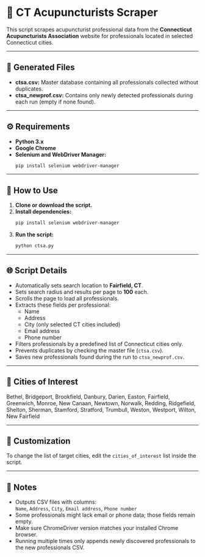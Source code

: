 # 📝 CT Acupuncturists Scraper

This script scrapes acupuncturist professional data from the **Connecticut Acupuncturists Association** website for professionals located in selected Connecticut cities.

---

## 📁 **Generated Files**  
- **ctsa.csv:** Master database containing all professionals collected without duplicates.  
- **ctsa_newprof.csv:** Contains only newly detected professionals during each run (empty if none found).  

---

## ⚙️ **Requirements**  
- **Python 3.x**  
- **Google Chrome**  
- **Selenium and WebDriver Manager:**  
    ```bash
    pip install selenium webdriver-manager
    ```  

---

## 🚀 **How to Use**  
1. **Clone or download the script.**  
2. **Install dependencies:**  
    ```bash
    pip install selenium webdriver-manager
    ```  
3. **Run the script:**  
    ```bash
    python ctsa.py
    ```  

---

## 🌐 **Script Details**  
- Automatically sets search location to **Fairfield, CT**.  
- Sets search radius and results per page to **100** each.  
- Scrolls the page to load all professionals.  
- Extracts these fields per professional:  
  - Name  
  - Address  
  - City (only selected CT cities included)  
  - Email address  
  - Phone number  
- Filters professionals by a predefined list of Connecticut cities only.  
- Prevents duplicates by checking the master file (`ctsa.csv`).  
- Saves new professionals found during the run to `ctsa_newprof.csv`.

---

## 🎯 **Cities of Interest**

Bethel, Bridgeport, Brookfield, Danbury, Darien, Easton, Fairfield, Greenwich, Monroe, New Canaan, Newtown, Norwalk, Redding, Ridgefield, Shelton, Sherman, Stamford, Stratford, Trumbull, Weston, Westport, Wilton, New Fairfield

---

## 🤖 **Customization**  
To change the list of target cities, edit the `cities_of_interest` list inside the script.

---

## 📌 **Notes**  
- Outputs CSV files with columns:  
  `Name`, `Address`, `City`, `Email address`, `Phone number`  
- Some professionals might lack email or phone data; those fields remain empty.  
- Make sure ChromeDriver version matches your installed Chrome browser.  
- Running multiple times only appends newly discovered professionals to the new professionals CSV.

